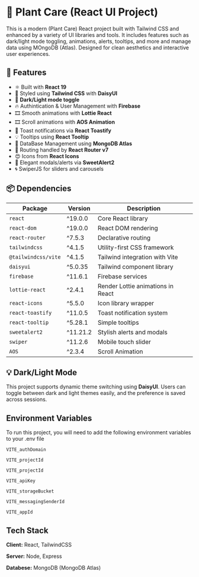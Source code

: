 # 🌟 Plant Care (React UI Project)

This is a modern (Plant Care) React project built with Tailwind CSS and enhanced by a variety of UI libraries and tools. It includes features such as dark/light mode toggling, animations, alerts, tooltips, and more and manage data using MOngoDB (Atlas). Designed for clean aesthetics and interactive user experiences.

## 🚀 Features

- ⚛️ Built with **React 19**
- 🎨 Styled using **Tailwind CSS** with **DaisyUI**
- 🌙 **Dark/Light mode toggle**
- 🔥 Authintication & User Management with **Firebase**
- 🎞️ Smooth animations with **Lottie React**
- 🎞️ Scroll animations with **AOS Animation**
- 🍞 Toast notifications via **React Toastify**
- 💡 Tooltips using **React Tooltip**
- 🧪 DataBase Management using **MongoDB Atlas**
- 🧭 Routing handled by **React Router v7**
- 😍 Icons from **React Icons**
- 🧼 Elegant modals/alerts via **SweetAlert2**
- 🌀 SwiperJS for sliders and carousels


## 📦 Dependencies

| Package             | Version    | Description |
|---------------------|------------|-------------|
| `react`             | ^19.0.0    | Core React library |
| `react-dom`         | ^19.0.0    | React DOM rendering |
| `react-router`      | ^7.5.3     | Declarative routing |
| `tailwindcss`       | ^4.1.5     | Utility-first CSS framework |
| `@tailwindcss/vite` | ^4.1.5     | Tailwind integration with Vite |
| `daisyui`           | ^5.0.35    | Tailwind component library |
| `firebase`          | ^11.6.1    | Firebase services |
| `lottie-react`      | ^2.4.1     | Render Lottie animations in React |
| `react-icons`       | ^5.5.0     | Icon library wrapper |
| `react-toastify`    | ^11.0.5    | Toast notification system |
| `react-tooltip`     | ^5.28.1    | Simple tooltips |
| `sweetalert2`       | ^11.21.2   | Stylish alerts and modals |
| `swiper`            | ^11.2.6    | Mobile touch slider |
| `AOS`            | ^2.3.4    | Scroll Animation |

## 💡 Dark/Light Mode

This project supports dynamic theme switching using **DaisyUI**. Users can toggle between dark and light themes easily, and the preference is saved across sessions.



 

## Environment Variables

To run this project, you will need to add the following environment variables to your .env file

`VITE_authDomain`

`VITE_projectId`

`VITE_projectId`

`VITE_apiKey`

`VITE_storageBucket`

`VITE_messagingSenderId`

`VITE_appId`

## Tech Stack

**Client:** React, TailwindCSS

**Server:** Node, Express

**Databese:** MongoDB (MongoDB Atlas)

